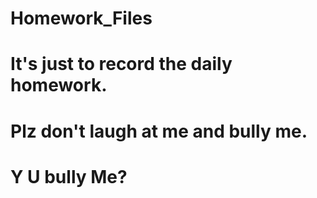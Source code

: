 # Homework_Files

# It's just to record the daily homework.

# Plz don't laugh at me and bully me.

# Y U bully Me?
